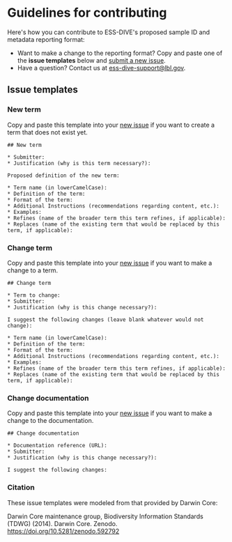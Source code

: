 # Guidelines for contributing

Here's how you can contribute to ESS-DIVE's proposed sample ID and metadata reporting format:

* Want to make a change to the reporting format? Copy and paste one of the **issue templates** below and [submit a new issue](https://github.com/ess-dive-community/essdive-sample-id-metadata/issues/new).
* Have a question? Contact us at ess-dive-support@lbl.gov. 

## Issue templates

### New term

Copy and paste this template into your [new issue](https://github.com/ess-dive-community/essdive-sample-id-metadata/issues/new) if you want to create a term that does not exist yet.

```
## New term

* Submitter:
* Justification (why is this term necessary?):

Proposed definition of the new term:

* Term name (in lowerCamelCase):
* Definition of the term:
* Format of the term: 
* Additional Instructions (recommendations regarding content, etc.):
* Examples: 
* Refines (name of the broader term this term refines, if applicable):
* Replaces (name of the existing term that would be replaced by this term, if applicable):
```

### Change term

Copy and paste this template into your [new issue](https://github.com/ess-dive-community/essdive-sample-id-metadata/issues/new) if you want to make a change to a term.

```
## Change term

* Term to change:
* Submitter:
* Justification (why is this change necessary?):

I suggest the following changes (leave blank whatever would not change):

* Term name (in lowerCamelCase):
* Definition of the term:
* Format of the term: 
* Additional Instructions (recommendations regarding content, etc.):
* Examples: 
* Refines (name of the broader term this term refines, if applicable):
* Replaces (name of the existing term that would be replaced by this term, if applicable):

```

### Change documentation

Copy and paste this template into your [new issue](https://github.com/ess-dive-community/essdive-sample-id-metadata/issues/new) if you want to make a change to the documentation.

```
## Change documentation

* Documentation reference (URL):
* Submitter:
* Justification (why is this change necessary?):

I suggest the following changes:

```

### Citation
These issue templates were modeled from that provided by Darwin Core: 

Darwin Core maintenance group, Biodiversity Information Standards (TDWG) (2014). Darwin Core. Zenodo. https://doi.org/10.5281/zenodo.592792   


